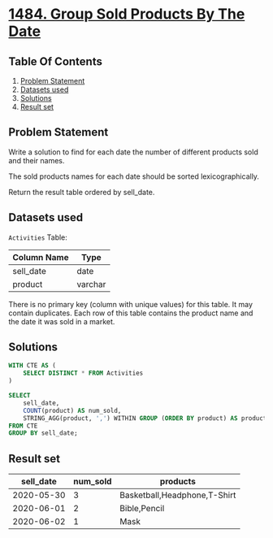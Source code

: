 # [1484. Group Sold Products By The Date](https://leetcode.com/problems/group-sold-products-by-the-date/description/)

## Table Of Contents
1. [Problem Statement](#problem-statement)
2. [Datasets used](#datasets-used)
3. [Solutions](#solutions)
4. [Result set](#result-set)

## Problem Statement

Write a solution to find for each date the number of different products sold and their names.

The sold products names for each date should be sorted lexicographically.

Return the result table ordered by sell_date.

## Datasets used

```Activities``` Table:

| Column Name | Type    |
| ----------- | ------- |
| sell_date   | date    |
| product     | varchar |

There is no primary key (column with unique values) for this table. It may contain duplicates.
Each row of this table contains the product name and the date it was sold in a market.

## Solutions

```sql
WITH CTE AS (
    SELECT DISTINCT * FROM Activities
)

SELECT
    sell_date,
    COUNT(product) AS num_sold,
    STRING_AGG(product, ',') WITHIN GROUP (ORDER BY product) AS products
FROM CTE
GROUP BY sell_date;
```

## Result set

| sell_date  | num_sold | products                     |
| ---------- | -------- | ---------------------------- |
| 2020-05-30 | 3        | Basketball,Headphone,T-Shirt |
| 2020-06-01 | 2        | Bible,Pencil                 |
| 2020-06-02 | 1        | Mask                         |